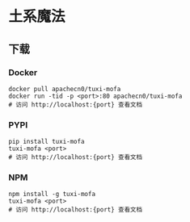 # 土系魔法

## 下载

### Docker

```
docker pull apachecn0/tuxi-mofa
docker run -tid -p <port>:80 apachecn0/tuxi-mofa
# 访问 http://localhost:{port} 查看文档
```

### PYPI

```
pip install tuxi-mofa
tuxi-mofa <port>
# 访问 http://localhost:{port} 查看文档
```

### NPM

```
npm install -g tuxi-mofa
tuxi-mofa <port>
# 访问 http://localhost:{port} 查看文档
```